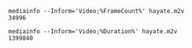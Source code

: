 
    mediainfo --Inform='Video;%FrameCount%' hayate.m2v
    34996

    mediainfo --Inform='Video;%Duration%' hayate.m2v
    1399840
